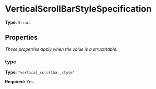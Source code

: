 # VerticalScrollBarStyleSpecification

**Type:** `Struct`

## Properties

*These properties apply when the value is a struct/table.*

### type

**Type:** `"vertical_scrollbar_style"`

**Required:** Yes

